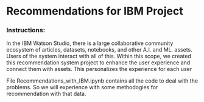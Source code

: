 # Recommendations for IBM Project

### Instructions:
In the IBM Watson Studio, there is a large collaborative community ecosystem of articles, datasets, notebooks, and other A.I. and ML. assets. Users of the system interact with all of this. Within this scope, we created this recommendation system project to enhance the user experience and connect them with assets. This personalizes the experience for each user

File Recommendations_with_IBM.ipynb contains all the code to deal with the problems. So we will experience with some methodogies for recommendation with that data.
